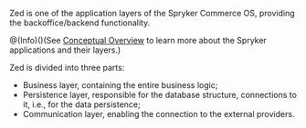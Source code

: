 Zed is one of the application layers of the Spryker Commerce OS, providing the backoffice/backend functionality. 

@(Info)()(See [Conceptual Overview](https://documentation.spryker.com/v4/docs/concept-overview) to learn more about the Spryker applications and their layers.)

Zed is divided into three parts:

* Business layer, containing the entire business logic;
* Persistence layer, responsible for the database structure, connections to it, i.e., for the data persistence;
* Communication layer, enabling the connection to the external providers.

<!--The guides in this section provide a deep insight into each of the layers and their components.-->